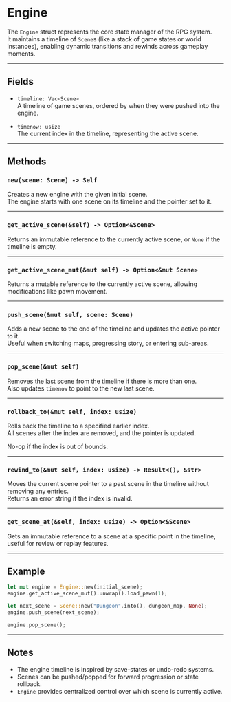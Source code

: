 # Engine

The `Engine` struct represents the core state manager of the RPG system.  
It maintains a timeline of `Scene`s (like a stack of game states or world instances), enabling dynamic transitions and rewinds across gameplay moments.

---

## Fields

- `timeline: Vec<Scene>`  
  A timeline of game scenes, ordered by when they were pushed into the engine.

- `timenow: usize`  
  The current index in the timeline, representing the active scene.

---

## Methods

### `new(scene: Scene) -> Self`

Creates a new engine with the given initial scene.  
The engine starts with one scene on its timeline and the pointer set to it.

---

### `get_active_scene(&self) -> Option<&Scene>`

Returns an immutable reference to the currently active scene, or `None` if the timeline is empty.

---

### `get_active_scene_mut(&mut self) -> Option<&mut Scene>`

Returns a mutable reference to the currently active scene, allowing modifications like pawn movement.

---

### `push_scene(&mut self, scene: Scene)`

Adds a new scene to the end of the timeline and updates the active pointer to it.  
Useful when switching maps, progressing story, or entering sub-areas.

---

### `pop_scene(&mut self)`

Removes the last scene from the timeline if there is more than one.  
Also updates `timenow` to point to the new last scene.

---

### `rollback_to(&mut self, index: usize)`

Rolls back the timeline to a specified earlier index.  
All scenes after the index are removed, and the pointer is updated.

No-op if the index is out of bounds.

---

### `rewind_to(&mut self, index: usize) -> Result<(), &str>`

Moves the current scene pointer to a past scene in the timeline without removing any entries.  
Returns an error string if the index is invalid.

---

### `get_scene_at(&self, index: usize) -> Option<&Scene>`

Gets an immutable reference to a scene at a specific point in the timeline, useful for review or replay features.

---

## Example

```rust
let mut engine = Engine::new(initial_scene);
engine.get_active_scene_mut().unwrap().load_pawn(1);

let next_scene = Scene::new("Dungeon".into(), dungeon_map, None);
engine.push_scene(next_scene);

engine.pop_scene();
```

---

## Notes

- The engine timeline is inspired by save-states or undo-redo systems.
- Scenes can be pushed/popped for forward progression or state rollback.
- `Engine` provides centralized control over which scene is currently active.

